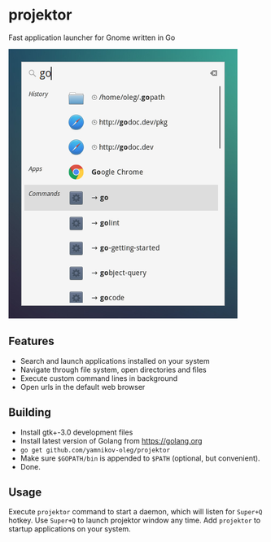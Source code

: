 # projektor
Fast application launcher for Gnome written in Go

![Screenshot](/screenshots/03.png?raw=true)

## Features

* Search and launch applications installed on your system
* Navigate through file system, open directories and files
* Execute custom command lines in background
* Open urls in the default web browser

## Building

* Install gtk+-3.0 development files
* Install latest version of Golang from https://golang.org
* `go get github.com/yamnikov-oleg/projektor`
* Make sure `$GOPATH/bin` is appended to `$PATH` (optional, but convenient).
* Done.

## Usage

Execute `projektor` command to start a daemon, which will listen for `Super+Q` hotkey. Use `Super+Q` to launch projektor window any time. Add `projektor` to startup applications on your system.
